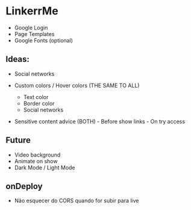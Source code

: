 # LinkerrMe

-   Google Login
-   Page Templates
-   Google Fonts (optional)

## Ideas:

-   Social networks

*   Custom colors / Hover colors (THE SAME TO ALL)

    -   Text color
    -   Border color
    -   Social networks

*   Sensitive content advice (BOTH) - Before show links - On try access

## Future

-   Video background
-   Animate on show
-   Dark Mode / Light Mode

## onDeploy

-   Não esquecer do CORS quando for subir para live
